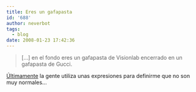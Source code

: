 ```yaml
---
title: Eres un gafapasta
id: '688'
author: neverbot
tags:
  - blog
date: 2008-01-23 17:42:36
---
```


> \[...\] en el fondo eres un gafapasta de Visionlab encerrado en un gafapasta de Gucci.

[Últimamente](/no-puedo-dormir-me-come-el-payaso/#comment-5759) la gente utiliza unas expresiones para definirme que no son muy normales...

